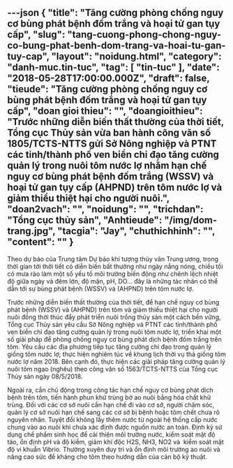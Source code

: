 ---json
{
    "title": "Tăng cường phòng chống nguy cơ bùng phát bệnh đốm trắng và hoại tử gan tụy cấp",
    "slug": "tang-cuong-phong-chong-nguy-co-bung-phat-benh-dom-trang-va-hoai-tu-gan-tuy-cap",
    "layout": "noidung.html",
    "category": "danh-muc.tin-tuc",
    "tag": [
        "tin-tuc"
    ],
    "date": "2018-05-28T17:00:00.000Z",
    "draft": false,
    "tieude": "Tăng cường phòng chống nguy cơ bùng phát bệnh đốm trắng và hoại tử gan tụy cấp",
    "doan gioi thieu": "",
    "doangioithieu": "Trước những diễn biến thất thường của thời tiết, Tổng cục Thủy sản vừa ban hành công văn số 1805/TCTS-NTTS gửi Sở Nông nghiệp và PTNT các tỉnh/thành phố ven biển chỉ đạo tăng cường quản lý trong nuôi tôm nước lợ nhằm hạn chế nguy cơ bùng phát bệnh đốm trắng (WSSV) và hoại tử gan tụy cấp (AHPND) trên tôm nước lợ và giảm thiểu thiệt hại cho người nuôi.",
    "doan2vach": "",
    "noidung": "",
    "trichdan": "Tổng cục thủy sản",
    "Anhtieude": "/img/dom-trang.jpg",
    "tacgia": "Jay",
    "chuthichhinh": "",
    "__content__": ""
}
---
<p><span style="font-size:14px">Theo dự báo của Trung t&acirc;m Dự báo khí tượng thủy văn Trung ương, trong thời gian tới thời ti&ecirc;́t có di&ecirc;̃n bi&ecirc;́n b&acirc;́t thường như ngày nắng nóng, chi&ecirc;̀u t&ocirc;́i có mưa rào làm m&ocirc;̣t s&ocirc;́ y&ecirc;́u t&ocirc;́ m&ocirc;i trường bi&ecirc;́n đ&ocirc;̣ng như ch&ecirc;nh l&ecirc;̣ch nhi&ecirc;̣t đ&ocirc;̣ giữa ngày và đ&ecirc;m lớn, đ&ocirc;̣ mặn, pH, DO... đ&acirc;y là những tác nh&acirc;n có th&ecirc;̉ d&acirc;̃n tới sự bùng phát b&ecirc;̣nh (WSSV) và (AHPND) tr&ecirc;n t&ocirc;m nước lợ.</span></p>

<p><span style="font-size:14px">Trước những di&ecirc;̃n bi&ecirc;́n th&acirc;́t thường của thời ti&ecirc;́t, đ&ecirc;̉ hạn ch&ecirc;́ nguy cơ bùng phát b&ecirc;̣nh (WSSV) và (AHPND) tr&ecirc;n t&ocirc;m và giảm thi&ecirc;̉u thi&ecirc;̣t hại cho người nu&ocirc;i đ&ocirc;̀ng thời thúc đ&acirc;̉y phát tri&ecirc;̉n nu&ocirc;i tr&ocirc;̀ng thủy sản m&ocirc;̣t cách b&ecirc;̀n vững, T&ocirc;̉ng cục Thủy sản y&ecirc;u cầu Sở N&ocirc;ng nghi&ecirc;̣p và PTNT các tỉnh/thành ph&ocirc;́ ven bi&ecirc;̉n chỉ đạo tăng cường quản lý trong nu&ocirc;i t&ocirc;m nước lợ, tri&ecirc;̉n khai m&ocirc;̣t s&ocirc;́ giải pháp đ&ecirc;̉ phòng ch&ocirc;́ng nguy cơ bùng phát dịch b&ecirc;̣nh đ&ocirc;́m trắng tr&ecirc;n t&ocirc;m. Y&ecirc;u c&acirc;̀u các địa phương ti&ecirc;́p tục tăng cường chỉ đạo trong quản lý gi&ocirc;́ng t&ocirc;m nước lợ; thực hi&ecirc;̣n nghi&ecirc;m túc v&ecirc;̀ khung lịch thời vụ thả gi&ocirc;́ng t&ocirc;m nước lợ năm 2018. B&ecirc;n cạnh đó, thực hi&ecirc;̣n các giải pháp tăng cường quản lý nu&ocirc;i t&ocirc;m ngao (ngh&ecirc;u) theo c&ocirc;ng văn s&ocirc;́ 1563/TCTS-NTTS của T&ocirc;̉ng cục Thủy sản ngày 08/5/2018.</span></p>

<p><span style="font-size:14px">Ngoài ra, c&acirc;̀n chủ đ&ocirc;̣ng trong c&ocirc;ng tác hạn ch&ecirc;́ nguy cơ bùng phát dịch b&ecirc;̣nh tr&ecirc;n t&ocirc;m, ti&ecirc;́n hành phun khử trùng bờ ao nu&ocirc;i bằng hóa ch&acirc;́t khử trùng. Đ&ocirc;́i với các cơ sở nu&ocirc;i c&acirc;̀n hạn ch&ecirc;́ đi vào cơ sở, người chăm sóc, quản lý cơ sở nu&ocirc;i hạn ch&ecirc;́ sang các cơ sở bị b&ecirc;̣nh hoặc t&ocirc;m ch&ecirc;́t chưa rõ nguy&ecirc;n nh&acirc;n. Tuy&ecirc;̣t đ&ocirc;́i kh&ocirc;ng l&acirc;́y th&ecirc;m nước từ ngoài h&ecirc;̣ th&ocirc;́ng c&acirc;́p nước chung vào ao nu&ocirc;i khi chưa xác định được ngu&ocirc;̀n nước an toàn. Định kỳ sử dụng ch&ecirc;́ ph&acirc;̉m sinh học đ&ecirc;̉ cải thi&ecirc;̣n m&ocirc;i trường nước, ki&ecirc;̉m soát m&acirc;̣t đ&ocirc;̣ tảo, &ocirc;̉n định pH và đ&ocirc;̣ ki&ecirc;̀m, giảm khí đ&ocirc;̣c H2S, NH3, NO2 và&nbsp; ki&ecirc;̉m soát m&acirc;̣t đ&ocirc;̣ vi khu&acirc;̉n Vibrio. Thường xuy&ecirc;n duy trì và &ocirc;̉n định m&ocirc;i trường ao nu&ocirc;i và n&acirc;ng cao sức đ&ecirc;̀ kháng cho t&ocirc;m theo hướng d&acirc;̃n của cán b&ocirc;̣ kỹ thu&acirc;̣t.</span></p>
